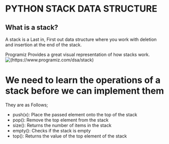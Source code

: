 # PYTHON STACK DATA STRUCTURE

## What is a stack?
 A stack is a Last in, First out data structure where you work with deletion and insertion at the end of the stack.

Programiz Provides a great visual representation of how stacks work.
 ![(https://www.programiz.com/dsa/stack)](https://cdn.programiz.com/sites/tutorial2program/files/stack.png)
 # We need to learn the operations of a stack before we can implement them
 They are as Follows;
 * push(x): Place the passed element onto the top of the stack
 * pop(): Remove the top element from the stack
 * size(): Returns the number of items in the stack
 * empty(): Checks if the stack is empty
 * top(): Returns the value of the top element of the stack
